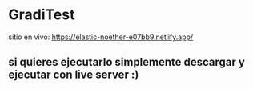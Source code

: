 # GradiTest

sitio en vivo: https://elastic-noether-e07bb9.netlify.app/

## si quieres ejecutarlo simplemente descargar y ejecutar con live server :)


